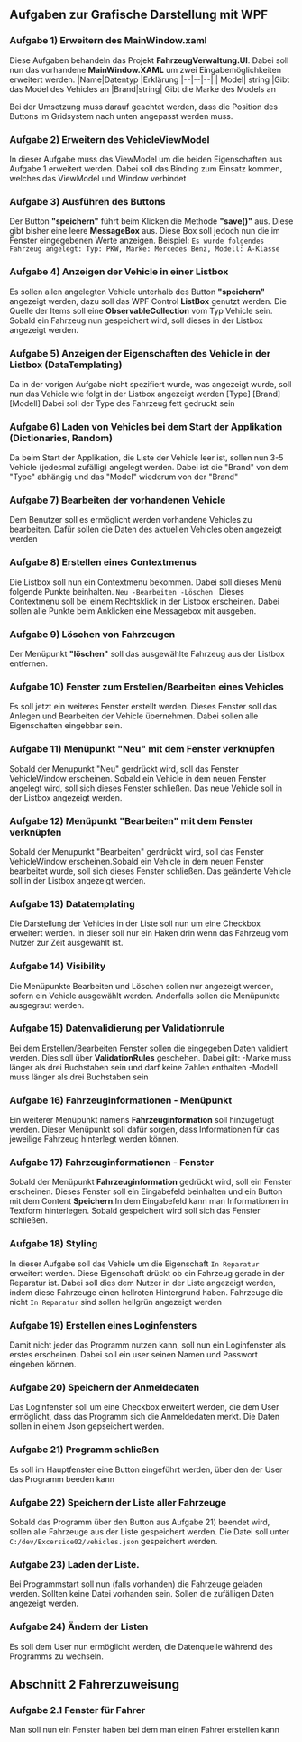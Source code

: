    ## Aufgaben zur Grafische Darstellung mit WPF 
   ### Aufgabe 1) Erweitern des MainWindow.xaml
Diese Aufgaben behandeln das Projekt **FahrzeugVerwaltung.UI**. Dabei soll nun das vorhandene **MainWindow.XAML** um zwei Eingabemöglichkeiten erweitert werden. 
|Name|Datentyp  |Erklärung
|--|--|--|
| Model| string  |Gibt das Model des Vehicles an
|Brand|string| Gibt die Marke des Models an

Bei der Umsetzung muss darauf geachtet werden, dass die Position des Buttons im Gridsystem nach  unten angepasst werden muss.
### Aufgabe 2) Erweitern des VehicleViewModel
In dieser Aufgabe muss das ViewModel um die beiden Eigenschaften aus Aufgabe 1 erweitert werden. Dabei soll das Binding zum Einsatz kommen, welches das ViewModel und Window verbindet 
### Aufgabe 3) Ausführen des Buttons
Der Button **"speichern"** führt beim Klicken die Methode **"save()"** aus. Diese gibt bisher eine leere **MessageBox** aus. Diese Box soll jedoch nun die im Fenster eingegebenen Werte anzeigen. 
Beispiel:
`Es wurde folgendes Fahrzeug angelegt: Typ: PKW, Marke: Mercedes Benz, Modell: A-Klasse `

### Aufgabe 4) Anzeigen der Vehicle in einer Listbox
Es sollen allen angelegten Vehicle unterhalb des Button **"speichern"** angezeigt werden, dazu soll das WPF Control **ListBox** genutzt werden. Die Quelle der Items soll eine **ObservableCollection** vom Typ Vehicle sein.
 Sobald ein Fahrzeug nun gespeichert wird, soll dieses in der Listbox angezeigt werden.
### Aufgabe 5) Anzeigen der Eigenschaften des Vehicle in der Listbox (DataTemplating)
Da in der vorigen Aufgabe nicht spezifiert wurde, was angezeigt wurde, soll nun das Vehicle wie folgt in der Listbox angezeigt werden
[Type] [Brand] [Modell] Dabei soll der Type des Fahrzeug fett gedruckt sein

### Aufgabe 6) Laden von Vehicles bei dem Start der Applikation (Dictionaries, Random)
Da beim Start der Applikation, die Liste der Vehicle leer ist, sollen nun 3-5 Vehicle (jedesmal zufällig) angelegt werden. Dabei ist die "Brand" von dem "Type" abhängig und das "Model" wiederum von der "Brand" 

### Aufgabe 7) Bearbeiten der vorhandenen Vehicle
Dem Benutzer soll es ermöglicht werden vorhandene Vehicles zu bearbeiten. Dafür sollen die Daten des aktuellen Vehicles oben angezeigt werden

### Aufgabe 8) Erstellen eines Contextmenus
Die Listbox soll nun ein Contextmenu bekommen. Dabei soll dieses Menü folgende Punkte beinhalten. 
`Neu
-Bearbeiten
-Löschen
`
Dieses Contextmenu soll bei einem Rechtsklick in der Listbox erscheinen. 
Dabei sollen alle Punkte beim Anklicken eine Messagebox mit ausgeben.

### Aufgabe 9) Löschen von Fahrzeugen
Der Menüpunkt **"löschen"** soll das ausgewählte Fahrzeug aus der Listbox entfernen.

### Aufgabe 10) Fenster zum Erstellen/Bearbeiten eines Vehicles
Es soll jetzt ein weiteres Fenster erstellt werden. Dieses Fenster soll das Anlegen und Bearbeiten der Vehicle übernehmen. 
Dabei sollen alle Eigenschaften eingebbar sein.

### Aufgabe 11) Menüpunkt "Neu" mit dem Fenster verknüpfen 
Sobald der Menupunkt "Neu" gerdrückt wird, soll das Fenster VehicleWindow erscheinen. Sobald ein Vehicle in dem neuen Fenster angelegt wird, soll sich dieses Fenster schließen.
Das neue Vehicle soll in der Listbox angezeigt werden. 

### Aufgabe 12) Menüpunkt "Bearbeiten" mit dem Fenster verknüpfen 
Sobald der Menupunkt "Bearbeiten" gerdrückt wird, soll das Fenster VehicleWindow erscheinen.Sobald ein Vehicle in dem neuen Fenster bearbeitet wurde, soll sich dieses Fenster schließen.
Das geänderte Vehicle soll in der Listbox angezeigt werden. 

### Aufgabe 13) Datatemplating
Die Darstellung der Vehicles in der Liste soll nun um eine Checkbox erweitert werden. In dieser soll nur ein Haken drin wenn das Fahrzeug vom Nutzer zur Zeit ausgewählt ist.

### Aufgabe 14) Visibility 
Die Menüpunkte Bearbeiten und Löschen sollen nur angezeigt werden, sofern ein Vehicle ausgewählt werden. Anderfalls sollen die Menüpunkte ausgegraut werden.  

### Aufgabe 15) Datenvalidierung per Validationrule
Bei dem Erstellen/Bearbeiten Fenster sollen die eingegeben Daten validiert werden. Dies soll über **ValidationRules** geschehen.
Dabei gilt:
-Marke muss länger als drei Buchstaben sein und darf keine Zahlen enthalten
-Modell muss länger als drei Buchstaben sein

### Aufgabe 16) Fahrzeuginformationen - Menüpunkt
Ein weiterer Menüpunkt namens **Fahrzeuginformation** soll hinzugefügt werden. Dieser Menüpunkt soll dafür sorgen, dass Informationen für das jeweilige Fahrzeug hinterlegt werden können. 

### Aufgabe 17) Fahrzeuginformationen - Fenster
Sobald der Menüpunkt **Fahrzeuginformation** gedrückt wird, soll ein Fenster erscheinen. Dieses Fenster soll ein Eingabefeld beinhalten und ein Button mit dem Content **Speichern**.In dem Eingabefeld kann man Informationen in Textform hinterlegen. Sobald gespeichert wird soll sich das Fenster schließen.

### Aufgabe 18) Styling
In dieser Aufgabe soll das Vehicle um die Eigenschaft `In Reparatur` erweitert werden. Diese Eigenschaft drückt ob ein Fahrzeug gerade in der Reparatur ist.
Dabei soll dies dem Nutzer in der Liste angezeigt werden, indem diese Fahrzeuge einen hellroten Hintergrund haben. Fahrzeuge die nicht `In Reparatur` sind sollen hellgrün angezeigt werden 

### Aufgabe 19) Erstellen eines Loginfensters
Damit nicht jeder das Programm nutzen kann, soll nun ein Loginfenster als erstes erscheinen. Dabei soll ein user seinen Namen und Passwort eingeben können. 

### Aufgabe 20) Speichern der Anmeldedaten
Das Loginfenster soll um eine Checkbox erweitert werden, die dem User ermöglicht, dass das Programm sich die Anmeldedaten merkt.
Die Daten sollen in einem Json gepseichert werden.

### Aufgabe 21) Programm schließen
Es soll im Hauptfenster eine Button eingeführt werden, über den der User das Programm beeden kann

### Aufgabe 22) Speichern der Liste aller Fahrzeuge
Sobald das Programm über den Button aus Aufgabe 21) beendet wird, sollen alle Fahrzeuge aus der Liste gespeichert werden. Die Datei soll unter `C:/dev/Excersice02/vehicles.json` gespeichert werden. 

### Aufgabe 23) Laden der Liste. 
Bei Programmstart soll nun (falls vorhanden) die Fahrzeuge geladen werden. Sollten keine Datei vorhanden sein. Sollen die zufälligen Daten angezeigt werden.

### Aufgabe 24) Ändern der Listen
Es soll dem User nun ermöglicht werden, die Datenquelle während des Programms zu wechseln.

## Abschnitt 2 Fahrerzuweisung

### Aufgabe 2.1 Fenster für Fahrer 
Man soll nun ein Fenster haben bei dem man einen Fahrer erstellen kann
